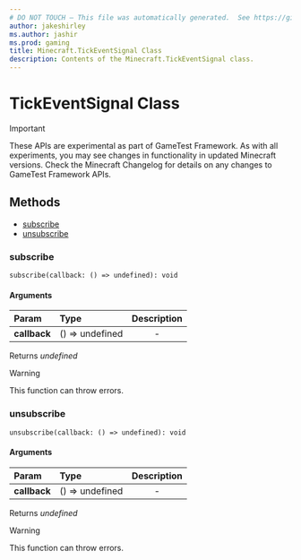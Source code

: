 ```yaml
---
# DO NOT TOUCH — This file was automatically generated.  See https://github.com/Mojang/MinecraftScriptingApiDocsGenerator to modify descriptions, examples, etc.
author: jakeshirley
ms.author: jashir
ms.prod: gaming
title: Minecraft.TickEventSignal Class
description: Contents of the Minecraft.TickEventSignal class.
---
```

# TickEventSignal Class
>[!IMPORTANT]
>These APIs are experimental as part of GameTest Framework. As with all experiments, you may see changes in functionality in updated Minecraft versions. Check the Minecraft Changelog for details on any changes to GameTest Framework APIs.

## Methods
- [subscribe](#subscribe)
- [unsubscribe](#unsubscribe)
  
### **subscribe**
`
subscribe(callback: () => undefined): void
`

#### Arguments
| Param | Type | Description |
| :--- | :--- | :---: |
| **callback** | () => undefined | - |

Returns *undefined*

> [!WARNING]
> This function can throw errors.

### **unsubscribe**
`
unsubscribe(callback: () => undefined): void
`

#### Arguments
| Param | Type | Description |
| :--- | :--- | :---: |
| **callback** | () => undefined | - |

Returns *undefined*

> [!WARNING]
> This function can throw errors.

